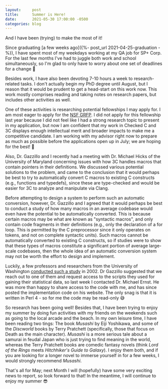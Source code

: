 ```yaml
---
layout:     post
title:      Summer is Here!
date:       2021-05-30 17:00:00 -0500
categories: blog
---
```


And I have been (trying) to make the most of it!

Since graduating [a few weeks ago]({%- post_url 2021-04-25-graduation -%}), I have spent most of my weekdays working at my QA job for SP+ Corp. For the last few months I've had to juggle both work and school simultaneously, so I'm glad to only have to worry about one set of deadlines for a change 🙂

Besides work, I have also been devoting 7-10 hours a week to research-related tasks. I don't actually begin my PhD degree until August, but I reason that it would be prudent to get a head-start on this work now. This work mostly comprises reading and taking notes on research papers, but includes other activities as well.

One of these activities is researching potential fellowships I may apply for. I am most eager to apply for the [NSF GRFP](https://www.nsfgrfp.org/). I did not apply for this fellowship last year because I did not feel like I had a strong research topic to present in my application, but now I am confident that my work in Checked C and 3C displays enough intellectual merit and broader impacts to make me a competitive candidate. I am working with my advisor right now to prepare as much as possible before the applications open up in July; we are hoping for the best! 🤞

Also, Dr. Gazzillo and I recently had a meeting with Dr. Michael Hicks of the University of Maryland concerning issues with how 3C handles macros that contain pointers in their definitions. We discussed various potential solutions to the problem, and came to the conclusion that it would perhaps be best to try to automatically convert C macros to existing C constructs (e.g., functions and typedefs), since these are type-checked and would be easier for 3C to analyze and manipulate via Clang. 

Before attempting to design a system to perform such an automatic conversion, however, Dr. Gazzillo and I agreed that it would perhaps be best to conduct a study of how many macros in an average codebase would even have the potential to be automatically converted. This is because certain macros may be what are known as "syntactic macros", and only contain code fragments in their definitions (e.g., only the declaration of a for loop. This is permitted by the C preprocessor since it only operates on tokens, and not on complete syntactic units). Such macros cannot be automatically converted to existing C constructs, so if studies were to show that these types of macros constitute a significant portion of average large-scale codebases, then the whole idea of an automatic conversion system may not be worth the effort to design and implement.

Luckily, a few professors and researchers from the University of Washington [conducted such a study](https://homes.cs.washington.edu/~mernst/pubs/c-preprocessor-tse2002-abstract.html) in 2002. Dr Gazzillo suggested that we reach out to one of them and request access to the scripts they used for gaining their statistical data, so last week I contacted Dr. Michael Ernst. He was more than happy to share access to the code with me, and has since posted the implementation code on his website. The only snag is that it is written in Perl 4 - so for me the code may be read-only 😅

So research has been going well! Besides that, I have been trying to enjoy my summer by doing fun activities with my friends on the weekends such as going to the local arcade and the beach. In my own leisure time, I have been reading two tings: The book *Musashi* by Eiji Yoshikawa, and some of the *Discworld* books by Terry Pratchett (specifically, those that focus on Death as the main character). *Musashi* is a more serious tale about a samurai in feudal Japan who is just trying to find meaning in the world, whereas the Terry Pratchett books are comedic fantasy novels (think *Lord of the Rings* meets *Hitchhiker's Guide to Galaxy*). I enjoy them both, and if you are looking for a longer novel to immerse yourself in for a few weeks, I would strongly recommend *Musashi*.

That's all for May; next Month I will (hopefully) have some very exciting news to report, so look forward to that! In the meantime, I will continue to enjoy my summer 😎